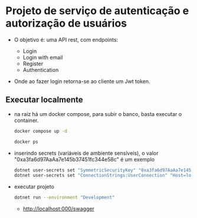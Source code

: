 # Projeto de serviço de autenticação e autorização de usuários

- O objetivo é: uma API rest, com endpoints:
  - Login
  - Login with email
  - Register
  - Authentication

- Onde ao fazer login retorna-se ao cliente um Jwt token.

## Executar localmente

- na raíz há um docker compose, para subir o banco, basta executar o container.

  ```bash
  docker compose up -d
  ```

  ```bash
  docker ps
  ```

- inserindo secrets (variáveis de ambiente sensíveis), o valor "0xa3fa6d97AaAa7e145b37451fc344e58c" é um exemplo
  
  ```bash
  dotnet user-secrets set "SymmetricSecurityKey" "0xa3fa6d97AaAa7e145b37451fc344e58c"
  dotnet user-secrets set "ConnectionStrings:UserConnection" "Host=localhost;Database=prontu_db;Username=teste;Password=teste"
  ```

- executar projeto

  ```bash
  dotnet run --environment "Development"
  ```

  - <http://localhost:000/swagger>
